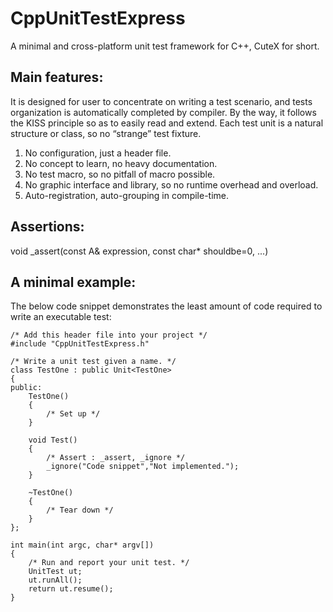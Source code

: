 # CppUnitTestExpress
 A minimal and cross-platform unit test framework for C++, CuteX for short.
 
## Main features:

It is designed for user to concentrate on writing a test scenario, and tests organization is automatically completed by compiler. By the way, it follows the KISS principle so as to easily read and extend.
Each test unit is a natural structure or class, so no “strange” test fixture.

1. No configuration, just a header file.
2. No concept to learn, no heavy documentation.
3. No test macro, so no pitfall of macro possible.
4. No graphic interface and library, so no runtime overhead and overload.
5. Auto-registration, auto-grouping in compile-time.

## Assertions:

void _assert(const A& expression, const char* shouldbe=0, ...)

## A minimal example:

The below code snippet demonstrates the least amount of code required to write an executable test: 
```
/* Add this header file into your project */
#include "CppUnitTestExpress.h"

/* Write a unit test given a name. */
class TestOne : public Unit<TestOne>
{
public:
	TestOne()
	{
		/* Set up */
	}

	void Test()
	{
		/* Assert : _assert, _ignore */
		_ignore("Code snippet","Not implemented.");
	}

	~TestOne()
	{
		/* Tear down */
	}
};

int main(int argc, char* argv[])
{
	/* Run and report your unit test. */
	UnitTest ut;
	ut.runAll();
	return ut.resume();
}
```
